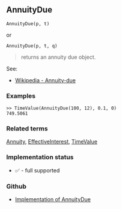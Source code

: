 ## AnnuityDue

```
AnnuityDue(p, t)
```

or 

```
AnnuityDue(p, t, q)
```

> returns an annuity due object.
  

See:
* [Wikipedia - Annuity-due](https://en.wikipedia.org/wiki/Annuity#Annuity-due)
 
### Examples

```
>> TimeValue(AnnuityDue(100, 12), 0.1, 0) 
749.5061
```

### Related terms 
[Annuity](Annuity.md), [EffectiveInterest](EffectiveInterest.md), [TimeValue](TimeValue.md)






### Implementation status

* &#x2705; - full supported

### Github

* [Implementation of AnnuityDue](https://github.com/axkr/symja_android_library/blob/master/symja_android_library/matheclipse-core/src/main/java/org/matheclipse/core/builtin/FinancialFunctions.java#L42) 
